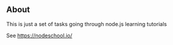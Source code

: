 ## About

This is just a set of tasks going through node.js learning tutorials

See https://nodeschool.io/
